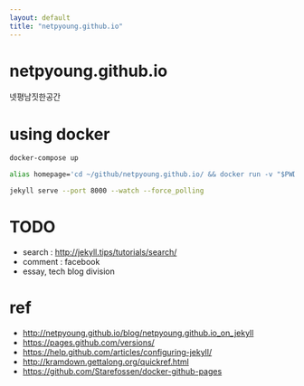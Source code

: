 ```yaml
---
layout: default
title: "netpyoung.github.io"
---
```


netpyoung.github.io
===================
>
넷평남짓한공간

# using docker
```bash
docker-compose up
```


```bash
alias homepage='cd ~/github/netpyoung.github.io/ && docker run -v "$PWD":/usr/src/app -p "4000:4000" starefossen/github-pages'
```


``` bash
jekyll serve --port 8000 --watch --force_polling
```

# TODO
* search : <http://jekyll.tips/tutorials/search/>
* comment : facebook
* essay, tech blog division


# ref
* <http://netpyoung.github.io/blog/netpyoung.github.io_on_jekyll>
* <https://pages.github.com/versions/>
* <https://help.github.com/articles/configuring-jekyll/>
* <http://kramdown.gettalong.org/quickref.html>
* <https://github.com/Starefossen/docker-github-pages>
